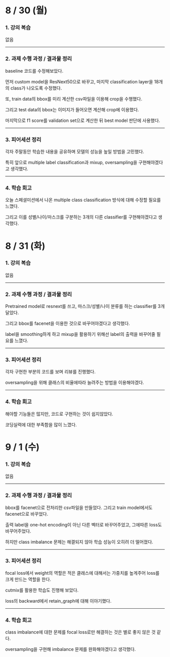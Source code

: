 # 8 / 30 (월)

### 1. 강의 복습

없음

---

### 2. 과제 수행 과정 / 결과물 정리

baseline 코드를 수정해보았다.

먼저 custom model을 ResNext50으로 바꾸고, 마지막 classification layer을 18개의 class가 나오도록 수정했다.

또, train data의 bbox를 미리 계산한 csv파일을 이용해 crop을 수행했다.

그리고 test data의 bbox는 이미지가 들어오면 계산해 crop에 이용했다.

마지막으로 f1 score를 validation set으로 계산한 뒤 best model 판단에 사용했다.

---

### 3. 피어세션 정리

각자 주말동안 학습한 내용을 공유하며 모델의 성능을 높일 방법을 고민했다.

특히 앞으로 multiple label classification과 mixup, oversampling을 구현해야겠다고 생각했다.


---

### 4. 학습 회고

오늘 스페셜미션에서 나온 multiple class classification 방식에 대해 수정할 필요를 느꼈다.

그리고 이를 성별/나이/마스크를 구분하는 3개의 다른 classifier를 구현해야겠다고 생각했다.


# 8 / 31 (화)

### 1. 강의 복습

없음

---

### 2. 과제 수행 과정 / 결과물 정리

Pretrained model로 resnext를 쓰고, 마스크/성별/나이 분류를 하는 classifier를 3개 달았다.

그리고 bbox를 facenet을 이용한 것으로 바꾸어야겠다고 생각했다.

label을 smoothing하게 하고 mixup을 활용하기 위해선 label의 출력을 바꾸어줄 필요를 느꼈다.

---

### 3. 피어세션 정리

각자 구현한 부분의 코드를 보며 리뷰를 진행했다.

oversampling을 위해 클래스의 비율에따라 늘려주는 방법을 이용해야겠다.

---

### 4. 학습 회고

해야할 기능들은 많지만, 코드로 구현하는 것이 쉽지않았다.

코딩실력에 대한 부족함을 많이 느꼈다.

# 9 / 1 (수)

### 1. 강의 복습

없음

---

### 2. 과제 수행 과정 / 결과물 정리

bbox를 facenet으로 전처리한 csv파일을 만들었다. 그리고 train model에서도 facenet으로 바꾸었다.

출력 label을 one-hot encoding이 아닌 다른 벡터로 바꾸어주었고, 그에따른 loss도 바꾸어주었다.

하지만 class imbalance 문제는 해결되지 않아 학습 성능이 오히려 더 떨어졌다.

---

### 3. 피어세션 정리

focal loss에서 weight의 역할은 적은 클래스에 대해서는 가중치를 높게주어 loss를 크게 만드는 역할을 한다.

cutmix를 활용한 학습도 진행해 보았다.

loss의 backward에서 retain_graph에 대해 이야기했다.

---

### 4. 학습 회고

class imbalance에 대한 문제를 focal loss로만 해결하는 것은 별로 좋지 않은 것 같다.

oversampling을 구현해 imbalance 문제를 완화해야겠다고 생각했다.

